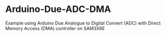 # Arduino-Due-ADC-DMA
Example using Arduino Due Analogue to Digital Convert (ADC) with Direct Memory Access (DMA) controller on SAM3X8E
